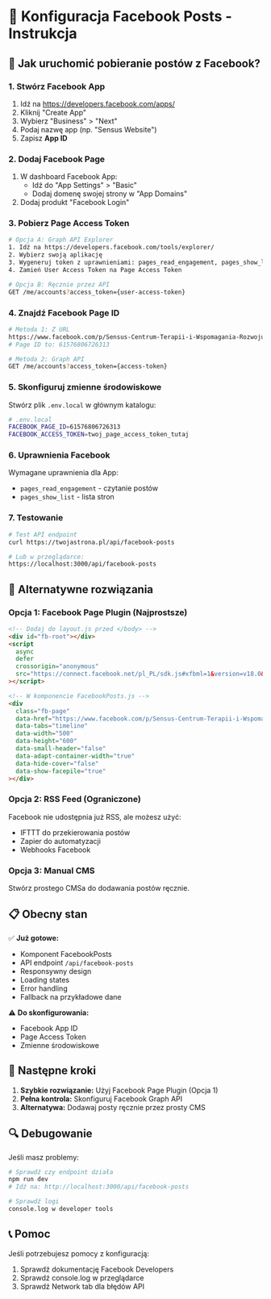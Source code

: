 # 📘 Konfiguracja Facebook Posts - Instrukcja

## 🚀 Jak uruchomić pobieranie postów z Facebook?

### 1. **Stwórz Facebook App**

1. Idź na https://developers.facebook.com/apps/
2. Kliknij "Create App"
3. Wybierz "Business" > "Next"
4. Podaj nazwę app (np. "Sensus Website")
5. Zapisz **App ID**

### 2. **Dodaj Facebook Page**

1. W dashboard Facebook App:
   - Idź do "App Settings" > "Basic"
   - Dodaj domenę swojej strony w "App Domains"
2. Dodaj produkt "Facebook Login"

### 3. **Pobierz Page Access Token**

```bash
# Opcja A: Graph API Explorer
1. Idź na https://developers.facebook.com/tools/explorer/
2. Wybierz swoją aplikację
3. Wygeneruj token z uprawnieniami: pages_read_engagement, pages_show_list
4. Zamień User Access Token na Page Access Token

# Opcja B: Ręcznie przez API
GET /me/accounts?access_token={user-access-token}
```

### 4. **Znajdź Facebook Page ID**

```bash
# Metoda 1: Z URL
https://www.facebook.com/p/Sensus-Centrum-Terapii-i-Wspomagania-Rozwoju-Dziecka-61576806726313/
# Page ID to: 61576806726313

# Metoda 2: Graph API
GET /me/accounts?access_token={access-token}
```

### 5. **Skonfiguruj zmienne środowiskowe**

Stwórz plik `.env.local` w głównym katalogu:

```bash
# .env.local
FACEBOOK_PAGE_ID=61576806726313
FACEBOOK_ACCESS_TOKEN=twoj_page_access_token_tutaj
```

### 6. **Uprawnienia Facebook**

Wymagane uprawnienia dla App:

- `pages_read_engagement` - czytanie postów
- `pages_show_list` - lista stron

### 7. **Testowanie**

```bash
# Test API endpoint
curl https://twojastrona.pl/api/facebook-posts

# Lub w przeglądarce:
https://localhost:3000/api/facebook-posts
```

## 🔧 Alternatywne rozwiązania

### **Opcja 1: Facebook Page Plugin (Najprostsze)**

```html
<!-- Dodaj do layout.js przed </body> -->
<div id="fb-root"></div>
<script
  async
  defer
  crossorigin="anonymous"
  src="https://connect.facebook.net/pl_PL/sdk.js#xfbml=1&version=v18.0&appId=TWOJ_APP_ID"
></script>

<!-- W komponencie FacebookPosts.js -->
<div
  class="fb-page"
  data-href="https://www.facebook.com/p/Sensus-Centrum-Terapii-i-Wspomagania-Rozwoju-Dziecka-61576806726313/"
  data-tabs="timeline"
  data-width="500"
  data-height="600"
  data-small-header="false"
  data-adapt-container-width="true"
  data-hide-cover="false"
  data-show-facepile="true"
></div>
```

### **Opcja 2: RSS Feed (Ograniczone)**

Facebook nie udostępnia już RSS, ale możesz użyć:

- IFTTT do przekierowania postów
- Zapier do automatyzacji
- Webhooks Facebook

### **Opcja 3: Manual CMS**

Stwórz prostego CMSa do dodawania postów ręcznie.

## 📋 Obecny stan

✅ **Już gotowe:**

- Komponent FacebookPosts
- API endpoint `/api/facebook-posts`
- Responsywny design
- Loading states
- Error handling
- Fallback na przykładowe dane

⚠️ **Do skonfigurowania:**

- Facebook App ID
- Page Access Token
- Zmienne środowiskowe

## 🎯 Następne kroki

1. **Szybkie rozwiązanie:** Użyj Facebook Page Plugin (Opcja 1)
2. **Pełna kontrola:** Skonfiguruj Facebook Graph API
3. **Alternatywa:** Dodawaj posty ręcznie przez prosty CMS

## 🔍 Debugowanie

Jeśli masz problemy:

```bash
# Sprawdź czy endpoint działa
npm run dev
# Idź na: http://localhost:3000/api/facebook-posts

# Sprawdź logi
console.log w developer tools
```

## 📞 Pomoc

Jeśli potrzebujesz pomocy z konfiguracją:

1. Sprawdź dokumentację Facebook Developers
2. Sprawdź console.log w przeglądarce
3. Sprawdź Network tab dla błędów API
